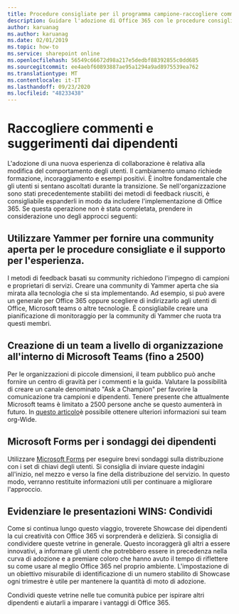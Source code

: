 ```yaml
---
title: Procedure consigliate per il programma campione-raccogliere commenti e suggerimenti
description: Guidare l'adozione di Office 365 con le procedure consigliate del programma Champion
author: karuanag
ms.author: karuanag
ms.date: 02/01/2019
ms.topic: how-to
ms.service: sharepoint online
ms.openlocfilehash: 56549c66672d98a217e5dedbf88392855c0dd685
ms.sourcegitcommit: ee4aebf60893887ae95a1294a9ad8975539ea762
ms.translationtype: MT
ms.contentlocale: it-IT
ms.lasthandoff: 09/23/2020
ms.locfileid: "48233438"
---
```

# <a name="collect-feedback-from-your-employees"></a>Raccogliere commenti e suggerimenti dai dipendenti

L'adozione di una nuova esperienza di collaborazione è relativa alla modifica del comportamento degli utenti. Il cambiamento umano richiede formazione, incoraggiamento e esempi positivi. È inoltre fondamentale che gli utenti si sentano ascoltati durante la transizione. Se nell'organizzazione sono stati precedentemente stabiliti dei metodi di feedback riusciti, è consigliabile espanderli in modo da includere l'implementazione di Office 365. Se questa operazione non è stata completata, prendere in considerazione uno degli approcci seguenti:

## <a name="use-yammer-to-provide-an-open-community-for-best-practices-and-support-for-the-experience"></a>Utilizzare Yammer per fornire una community aperta per le procedure consigliate e il supporto per l'esperienza.
I metodi di feedback basati su community richiedono l'impegno di campioni e proprietari di servizi. Creare una community di Yammer aperta che sia mirata alla tecnologia che si sta implementando.  Ad esempio, si può avere un generale per Office 365 oppure scegliere di indirizzarlo agli utenti di Office, Microsoft teams o altre tecnologie.  È consigliabile creare una pianificazione di monitoraggio per la community di Yammer che ruota tra questi membri. 

## <a name="creating-an-org-wide-team-within-microsoft-teams-up-to-2500"></a>Creazione di un team a livello di organizzazione all'interno di Microsoft Teams (fino a 2500)
Per le organizzazioni di piccole dimensioni, il team pubblico può anche fornire un centro di gravità per i commenti e la guida.  Valutare la possibilità di creare un canale denominato "Ask a Champion" per favorire la comunicazione tra campioni e dipendenti.  Tenere presente che attualmente Microsoft teams è limitato a 2500 persone anche se questo aumenterà in futuro. In [questo articolo](https://docs.microsoft.com/microsoftteams/create-an-org-wide-team)è possibile ottenere ulteriori informazioni sui team org-Wide. 

## <a name="microsoft-forms-for-employee-surveys"></a>Microsoft Forms per i sondaggi dei dipendenti

Utilizzare [Microsoft Forms](https://support.office.com/forms) per eseguire brevi sondaggi sulla distribuzione con i set di chiavi degli utenti.  Si consiglia di inviare queste indagini all'inizio, nel mezzo e verso la fine della distribuzione del servizio.  In questo modo, verranno restituite informazioni utili per continuare a migliorare l'approccio.  

## <a name="highlight-the-wins-share-showcases"></a>Evidenziare le presentazioni WINS: Condividi
Come si continua lungo questo viaggio, troverete Showcase dei dipendenti la cui creatività con Office 365 vi sorprenderà e delizierà. Si consiglia di condividere queste vetrine in generale. Questo incoraggerà gli altri a essere innovativi, a informare gli utenti che potrebbero essere in precedenza nella curva di adozione e a premiare coloro che hanno avuto il tempo di riflettere su come usare al meglio Office 365 nel proprio ambiente. L'impostazione di un obiettivo misurabile di identificazione di un numero stabilito di Showcase ogni trimestre è utile per mantenere la quantità di moto di adozione.

Condividi queste vetrine nelle tue comunità pubice per ispirare altri dipendenti e aiutarli a imparare i vantaggi di Office 365.  